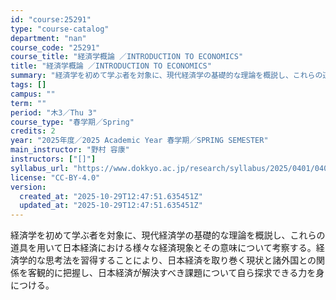 ```yaml
---
id: "course:25291"
type: "course-catalog"
department: "nan"
course_code: "25291"
course_title: "経済学概論 ／INTRODUCTION TO ECONOMICS"
title: "経済学概論 ／INTRODUCTION TO ECONOMICS"
summary: "経済学を初めて学ぶ者を対象に、現代経済学の基礎的な理論を概説し、これらの道具を用いて日本経済における様々な経済現象とその意味について考察する。経済学的な思考法を習得することにより、日本経済を取り巻く現状と諸外国との関係を客観的に把握し、日本…"
tags: []
campus: ""
term: ""
period: "木3／Thu 3"
course_type: "春学期／Spring"
credits: 2
year: "2025年度／2025 Academic Year 春学期／SPRING SEMESTER"
main_instructor: "野村 容康"
instructors: ["[]"]
syllabus_url: "https://www.dokkyo.ac.jp/research/syllabus/2025/0401/0401_25291_ja_JP.html"
license: "CC-BY-4.0"
version:
  created_at: "2025-10-29T12:47:51.635451Z"
  updated_at: "2025-10-29T12:47:51.635451Z"
---
```

経済学を初めて学ぶ者を対象に、現代経済学の基礎的な理論を概説し、これらの道具を用いて日本経済における様々な経済現象とその意味について考察する。経済学的な思考法を習得することにより、日本経済を取り巻く現状と諸外国との関係を客観的に把握し、日本経済が解決すべき課題について自ら探求できる力を身につける。
